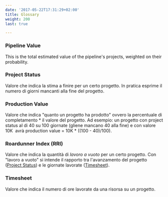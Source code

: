 ```yaml
---
date: '2017-05-22T17:31:29+02:00'
title: Glossary
weight: 200
last: true

---
```

### Pipeline Value 
This is the total estimated value of the pipeline's projects, weighted on their probability.

### Project Status

Valore che indica la stima a finire per un certo progetto. In pratica esprime il numero di giorni mancanti alla fine del progetto.

### Production Value

Valore che indica "quanto un progetto ha prodotto" ovvero la percentuale di completamento * il valore del progetto. Ad esempio: un progetto con project status al di 40 su 100 giornate (gliene mancano 40 alla fine) e con valore 10K  avrà production value = 10K * ((100 - 40)/100).

### Roardunner Index (RRI)

Valore che indica la quantità di *lavoro a vuoto* per un certo progetto. Con "lavoro a vuoto" si intende il rapporto tra l'avanzamento del progetto ([Project Status](/glossary/index/#project-status)) e le giornate lavorate ([Timesheet](/glossary/index/#timesheet)).

### Timesheet

Valore che indica il numero di ore lavorate da una risorsa su un progetto.